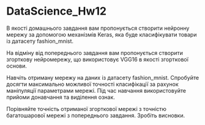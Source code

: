 # DataScience_Hw12
В якості домашнього завдання вам пропонується створити нейронну мережу за допомогою механізмів Keras, яка буде класифікувати товари із датасету fashion_mnist.

На відміну від попереднього завдання вам пропонується створити згорткову нейромережу, що використовує VGG16 в якості згорткової основи.

Навчіть отриману мережу на даних із датасету fashion_mnist. Спробуйте досягти максимально можливої точності класифікації за рахунок маніпуляції параметрами мережі. Під час навчання використовуйте прийоми донавчання та виділення ознак.

Порівняйте точність отриманої згорткової мережі з точністю багатошарової мережі з попереднього завдання. Зробіть висновки.
